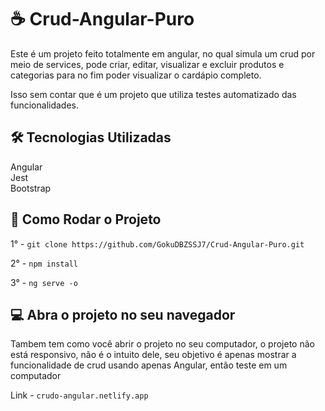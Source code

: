 # ☕ Crud-Angular-Puro

Este é um projeto feito totalmente em angular, no qual simula um crud por meio de services, pode criar, editar, visualizar e excluir produtos e categorias para no fim poder visualizar o cardápio completo.

Isso sem contar que é um projeto que utiliza testes automatizado das funcionalidades.

## 🛠️ Tecnologias Utilizadas

Angular \
Jest \
Bootstrap 

## 🚀 Como Rodar o Projeto

1° - `git clone https://github.com/GokuDBZSSJ7/Crud-Angular-Puro.git`

2° - `npm install`

3° - `ng serve -o`

## 💻​ Abra o projeto no seu navegador

Tambem tem como você abrir o projeto no seu computador, o projeto não está responsivo, não é o intuito dele, seu objetivo é apenas mostrar a funcionalidade de crud usando apenas Angular, então teste em um computador

Link - `crudo-angular.netlify.app`
